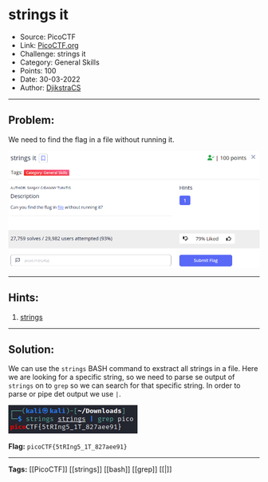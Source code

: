# strings it
* Source: PicoCTF
* Link: [PicoCTF.org](https://picoctf.org/)
* Challenge: strings it
* Category: General Skills
* Points: 100
* Date: 30-03-2022
* Author: [DjikstraCS](https://github.com/DjikstraCS)

---
## Problem:
We need to find the flag in a file without running it.

![](./attachments/Pasted%20image%2020220330163647.png)

---
## Hints:
1. [strings](https://linux.die.net/man/1/strings)

---
## Solution:
We can use the `strings` BASH command to exstract all strings in a file. Here we are looking for a specific string, so we need to parse se output of `strings` on to `grep` so we can search for that specific string. In order to parse or pipe det output we use `|`.

![](./attachments/Pasted%20image%2020220330164418.png)

**Flag:** `picoCTF{5tRIng5_1T_827aee91}`

---
**Tags:** [[PicoCTF]] [[strings]] [[bash]] [[grep]] [[|]]